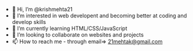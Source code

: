- 👋 Hi, I’m @krishmehta21
- 👀 I’m interested in web developent and becoming better at coding and develop skills
- 🌱 I’m currently learning HTML/CSS/JavaScript
- 💞️ I’m looking to collaborate on websites and projects
- 📫 How to reach me - through email=> 21mehtak@gmail.com

<!---
krishmehta21/krishmehta21 is a ✨ special ✨ repository because its `README.md` (this file) appears on your GitHub profile.
You can click the Preview link to take a look at your changes.
--->
